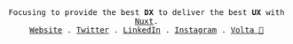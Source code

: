 <p align="center">
  <samp>
    Focusing to provide the best <strong title="Developer Experience">DX</strong> to deliver the best <strong title="User Experience">UX</strong> with <a href="https://v3.nuxtjs.org">Nuxt</a>.<br/>
    <a href="https://atinux.com">Website</a> .
    <a href="https://twitter.com/Atinux">Twitter</a> .
    <a href="https://linkedin.com/in/atinux/">LinkedIn</a> .
    <a href="https://instagram.com/Atinuxt">Instagram</a> .
    <a href="https://volta.net">Volta 👀</a>
  </samp>
</p>
